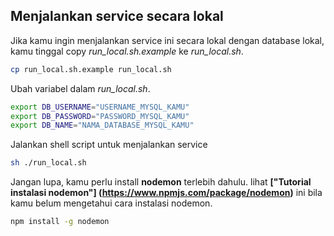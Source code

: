 ## Menjalankan service secara lokal

Jika kamu ingin menjalankan service ini secara lokal dengan database lokal, kamu tinggal copy *run_local.sh.example* ke *run_local.sh*.

```bash
cp run_local.sh.example run_local.sh
```

Ubah variabel dalam *run_local.sh*.

```bash
export DB_USERNAME="USERNAME_MYSQL_KAMU"
export DB_PASSWORD="PASSWORD_MYSQL_KAMU"
export DB_NAME="NAMA_DATABASE_MYSQL_KAMU"
```

Jalankan shell script untuk menjalankan service

```bash
sh ./run_local.sh
```

Jangan lupa, kamu perlu install **nodemon** terlebih dahulu. lihat **["Tutorial instalasi nodemon"] (https://www.npmjs.com/package/nodemon)** ini bila kamu belum mengetahui cara instalasi nodemon.

```bash
npm install -g nodemon
```